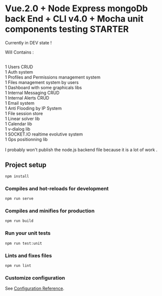 # Vue.2.0 + Node Express mongoDb back End + CLI v4.0 + Mocha unit components testing STARTER 

Currently in DEV state !

Will Contains :<br /><br />

1 Users CRUD<br />
1 Auth system<br />
1 Profiles and Permissions management system <br />
1 Files management system by users<br />
1 Dashboard with some graphicals libs<br />
1 Internal Messaging CRUD<br />
1 Internal Alerts CRUD<br />
1 Email system<br />
1 Anti Flooding by IP System<br />
1 File session store<br />
1 Linear solver lib<br />
1 Calendar lib<br />
1 v-dialog lib<br />
1 SOCKET.IO realtime evolutive system <br />
1 Gps positionning lib
<br /><br />
I probably won't publish the node.js backend file because it is a lot of work . 


## Project setup
```
npm install
```

### Compiles and hot-reloads for development
```
npm run serve
```

### Compiles and minifies for production
```
npm run build
```

### Run your unit tests
```
npm run test:unit
```

### Lints and fixes files
```
npm run lint
```

### Customize configuration
See [Configuration Reference](https://cli.vuejs.org/config/).
